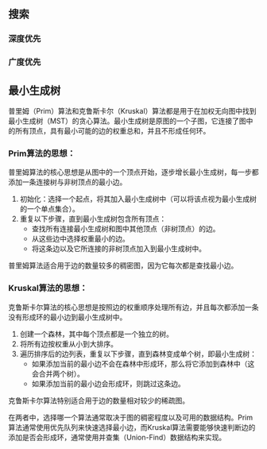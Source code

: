 
## 搜索

### 深度优先

### 广度优先
## 最小生成树

普里姆（Prim）算法和克鲁斯卡尔（Kruskal）算法都是用于在加权无向图中找到最小生成树（MST）的贪心算法。最小生成树是原图的一个子图，它连接了图中的所有顶点，具有最小可能的边的权重总和，并且不形成任何环。

### Prim算法的思想：

普里姆算法的核心思想是从图中的一个顶点开始，逐步增长最小生成树，每一步都添加一条连接树与非树顶点的最小边。

1. 初始化：选择一个起点，将其加入最小生成树中（可以将该点视为最小生成树的一个单点集合）。
2. 重复以下步骤，直到最小生成树包含所有顶点：
   - 查找所有连接最小生成树和图中其他顶点（非树顶点）的边。
   - 从这些边中选择权重最小的边。
   - 将这条边以及它所连接的非树顶点加入到最小生成树中。

普里姆算法适合用于边的数量较多的稠密图，因为它每次都是查找最小边。

### Kruskal算法的思想：

克鲁斯卡尔算法的核心思想是按照边的权重顺序处理所有边，并且每次都添加一条没有形成环的最小边到最小生成树中。

1. 创建一个森林，其中每个顶点都是一个独立的树。
2. 将所有边按权重从小到大排序。
3. 遍历排序后的边列表，重复以下步骤，直到森林变成单个树，即最小生成树：
   - 如果添加当前的最小边不会在森林中形成环，那么将它添加到森林中（这会合并两个树）。
   - 如果添加当前的最小边会形成环，则跳过这条边。

克鲁斯卡尔算法特别适合用于边的数量相对较少的稀疏图。

在两者中，选择哪一个算法通常取决于图的稠密程度以及可用的数据结构。Prim算法通常使用优先队列来快速选择最小边，而Kruskal算法需要能够快速判断边的添加是否会形成环，通常使用并查集（Union-Find）数据结构来实现。